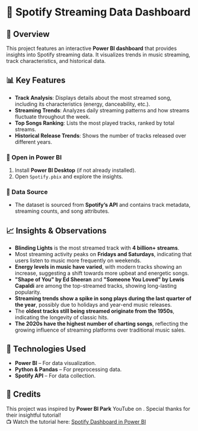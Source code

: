 # 🎵 Spotify Streaming Data Dashboard

## 📌 Overview
This project features an interactive **Power BI dashboard** that provides insights into Spotify streaming data. It visualizes trends in music streaming, track characteristics, and historical data.


## 📊 Key Features
- **Track Analysis**: Displays details about the most streamed song, including its characteristics (energy, danceability, etc.).
- **Streaming Trends**: Analyzes daily streaming patterns and how streams fluctuate throughout the week.
- **Top Songs Ranking**: Lists the most played tracks, ranked by total streams.
- **Historical Release Trends**: Shows the number of tracks released over different years.

### 🔹 Open in Power BI  
1. Install **Power BI Desktop** (if not already installed).  
2. Open `Spotify.pbix` and explore the insights.  

### 🔹 Data Source  
- The dataset is sourced from **Spotify’s API** and contains track metadata, streaming counts, and song attributes.  

## 📈 Insights & Observations  
- **Blinding Lights** is the most streamed track with **4 billion+ streams**.  
- Most streaming activity peaks on **Fridays and Saturdays**, indicating that users listen to music more frequently on weekends.  
- **Energy levels in music have varied**, with modern tracks showing an increase, suggesting a shift towards more upbeat and energetic songs.  
- **"Shape of You" by Ed Sheeran** and **"Someone You Loved" by Lewis Capaldi** are among the top-streamed tracks, showing long-lasting popularity.  
- **Streaming trends show a spike in song plays during the last quarter of the year**, possibly due to holidays and year-end music releases.  
- The **oldest tracks still being streamed originate from the 1950s**, indicating the longevity of classic hits.  
- **The 2020s have the highest number of charting songs**, reflecting the growing influence of streaming platforms over traditional music sales.  


## 🔧 Technologies Used  
- **Power BI** – For data visualization.  
- **Python & Pandas** – For preprocessing data.  
- **Spotify API** – For data collection.  

## 🎥 Credits  
This project was inspired by **Power BI Park** YouTube on . Special thanks for their insightful tutorial!  
📺 Watch the tutorial here: [Spotify Dashboard in Power BI](https://youtu.be/ZSrVOyKAC4Y?si=uyVA3znksNRFbwWn)  

